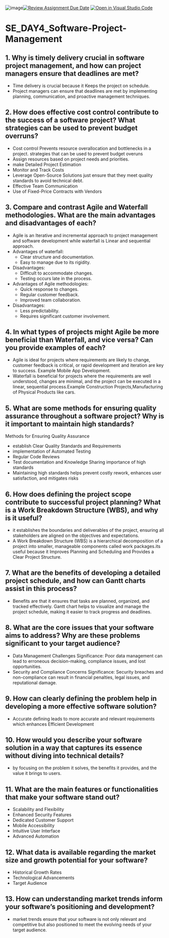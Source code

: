![image](https://github.com/user-attachments/assets/375b62e1-778c-4413-9c55-a523628bd4cb)[![Review Assignment Due Date](https://classroom.github.com/assets/deadline-readme-button-22041afd0340ce965d47ae6ef1cefeee28c7c493a6346c4f15d667ab976d596c.svg)](https://classroom.github.com/a/9pw6JKcu)
[![Open in Visual Studio Code](https://classroom.github.com/assets/open-in-vscode-2e0aaae1b6195c2367325f4f02e2d04e9abb55f0b24a779b69b11b9e10269abc.svg)](https://classroom.github.com/online_ide?assignment_repo_id=15712913&assignment_repo_type=AssignmentRepo)
# SE_DAY4_Software-Project-Management
## 1. Why is timely delivery crucial in software project management, and how can project managers ensure that deadlines are met?
- Time delivery is crucial because it Keeps the project on schedule.
- Project managers can ensure that deadlines are met by implementing planning, communication, and proactive management techniques.
## 2. How does effective cost control contribute to the success of a software project? What strategies can be used to prevent budget overruns?
- Cost control Prevents resource overallocation and bottlenecks in a project.
 strategies that can be used to prevent budget overuns
- Assign resources based on project needs and priorities.
- make Detailed Project Estimation
- Monitor and Track Costs
- Leverage Open-Source Solutions just ensure that they meet quality standards to avoid technical debt.
- Effective Team Communication
- Use of Fixed-Price Contracts with Vendors
## 3. Compare and contrast Agile and Waterfall methodologies. What are the main advantages and disadvantages of each?
- Agile is an Iterative and incremental approach to project management and software development while waterfall is Linear and sequential approach.
- Advantages of waterfall:
    - Clear structure and documentation.
    - Easy to manage due to its rigidity.
- Disadvantages:
    - Difficult to accommodate changes.
    - Testing occurs late in the process.
- Advantages of Agile methodologies:
    - Quick response to changes.
    - Regular customer feedback.
    - Improved team collaboration.
- Disadvantages:
    - Less predictability.
    - Requires significant customer involvement.
## 4. In what types of projects might Agile be more beneficial than Waterfall, and vice versa? Can you provide examples of each?
- Agile is ideal for projects where requirements are likely to change, customer feedback is critical, or rapid development and iteration are key to success. Example Mobile App Development.
- Waterfall is beneficial for projects where the requirements are well understood, changes are minimal, and the project can be executed in a linear, sequential process.Example Construction Projects,Manufacturing of Physical Products like cars.
## 5. What are some methods for ensuring quality assurance throughout a software project? Why is it important to maintain high standards?
Methods for Ensuring Quality Assurance 
- establish Clear Quality Standards and Requirements
- implementation of Automated Testing
- Regular Code Reviews
- Test documentation and Knowledge Sharing
  importance of high standards
-  Maintaining high standards helps prevent costly rework, enhances user satisfaction, and mitigates risks
## 6. How does defining the project scope contribute to successful project planning? What is a Work Breakdown Structure (WBS), and why is it useful?
- it establishes the boundaries and deliverables of the project, ensuring all stakeholders are aligned on the objectives and expectations.
- A Work Breakdown Structure (WBS) is a hierarchical decomposition of a project into smaller, manageable components called work packages.its useful because it Improves Planning and Scheduling and Provides a Clear Project Structure.
## 7. What are the benefits of developing a detailed project schedule, and how can Gantt charts assist in this process?
- Benefits are that it ensures that tasks are planned, organized, and tracked effectively. Gantt chart helps to visualize and manage the project schedule, making it easier to track progress and deadlines.
## 8. What are the core issues that your software aims to address? Why are these problems significant to your target audience?
- Data Management Challenges
 Significance: Poor data management can lead to erroneous decision-making, compliance issues, and lost opportunities.
- Security and Compliance Concerns
  Significance: Security breaches and non-compliance can result in financial penalties, legal issues, and reputational damage.
## 9. How can clearly defining the problem help in developing a more effective software solution?
- Accurate defining leads to more accurate and relevant requirements which enhances Efficient Development
## 10. How would you describe your software solution in a way that captures its essence without diving into technical details?
-  by focusing on the problem it solves, the benefits it provides, and the value it brings to users.
## 11. What are the main features or functionalities that make your software stand out?
- Scalability and Flexibility
- Enhanced Security Features
- Dedicated Customer Support
- Mobile Accessibility
- Intuitive User Interface
- Advanced Automation
## 12. What data is available regarding the market size and growth potential for your software?
- Historical Growth Rates
- Technological Advancements
- Target Audience
## 13. How can understanding market trends inform your software’s positioning and development?
- market trends ensure that your software is not only relevant and competitive but also positioned to meet the evolving needs of your target audience.

